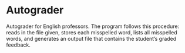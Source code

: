 # Autograder
Autograder for English professors. The program follows this procedure: reads in the file given, stores each misspelled word, lists all misspelled words, and generates an output file that contains the student’s graded feedback.

